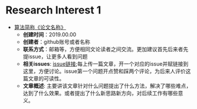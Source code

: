 # Research Interest 1

* [算法简称《论文名称》](https://github.com/PaperCommunity/Manual/tree/master/Research%20Interest1/paper%20name)
  - **创建时间**：2019.00.00
  - **创建者**：github账号或者名称
  - **联系方式**：邮箱等，方便相同文论读者之间交流。更加建议首先后来者先提issue，让更多人看到问题
  - **相关issues**: [issue链接](https://github.com/PaperCommunity/Manual/issues/1);每上传一篇文章，开一个对应的issue并赋链接到这里，方便讨论。issue第一个问题开点赞和踩两个评论，为后来人评价这篇文章的可读性。
  - **文章概述**: 主要讲该文章针对什么问题提出了什么方法，解决了哪些难点，达到了什么效果。或者提出了什么新思路新方向，对后续工作有哪些意义。
